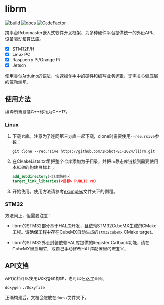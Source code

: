 # librm

[![build](https://github.com/IRobot-EC-2024/irobotEC/actions/workflows/build.yml/badge.svg)](https://github.com/IRobot-EC-2024/irobotEC/actions/workflows/build.yml)
[![docs](https://github.com/IRobot-EC-2024/irobotEC/actions/workflows/doxygen-gh-pages.yml/badge.svg)](https://github.com/IRobot-EC-2024/irobotEC/actions/workflows/doxygen-gh-pages.yml)
[![CodeFactor](https://www.codefactor.io/repository/github/irobot-ec-2024/irobotec/badge/develop)](https://www.codefactor.io/repository/github/irobot-ec-2024/irobotec/overview/develop)

跨平台Robomaster嵌入式软件开发框架，为多种硬件平台提供统一的外设API、设备驱动和算法库。

- [x] STM32F/H
- [x] Linux PC
- [x] Raspberry Pi/Orange Pi
- [x] Jetson

使用类似Arduino的语法，快速操作手中的硬件和编写业务逻辑，无需关心偏底层的驱动编写。

## 使用方法

编译所需最低C++标准为C++17。

### Linux

1. 下载仓库。注意为了连同第三方库一起下载，clone时需要使用`--recursive`参数：

    ```shell
    git clone --recursive https://github.com/IRobot-EC-2024/librm.git
    ```

2. 在CMakeLists.txt里把整个仓库添加为子目录，并把`rm`静态库链接到需要使用本框架的构建目标上；

    ```cmake
    add_subdirectory(<仓库路径>)
    target_link_libraries(<目标> PUBLIC rm)
    ```
3. 开始使用。使用方法请参考[examples](examples/)文件夹下的例程。

### STM32

方法同上，但需要注意：

- librm的STM32部分基于HAL库开发，且依赖STM32CubeMX生成的CMake工程。请确保工程中存在CubeMX自动生成的`stm32cubemx` CMake
target。

- librm的STM32外设封装依赖HAL库提供的Register Callback功能，请在CubeMX里启用它，或自己手动修改HAL库配置里的宏定义。

## API文档

API文档可以使用Doxygen构建，也可以在[这里](https://irobot-ec-2024.github.io/irobotEC/)查阅。

```shell
doxygen ./Doxyfile
```

正确构建后，文档会被放在`docs/`文件夹下。